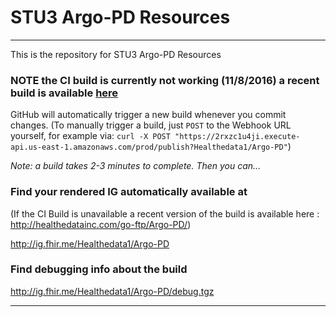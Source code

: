 
#  STU3 Argo-PD Resources

-----
This is the repository for STU3 Argo-PD Resources

### NOTE the CI build is currently not working (11/8/2016) a recent build is available [here](http://healthedatainc.com/go-ftp/Argo-PD/)



GitHub will automatically trigger a new build whenever you commit changes.
(To manually trigger a build, just `POST` to the Webhook URL yourself, for example via:
`curl -X POST "https://2rxzc1u4ji.execute-api.us-east-1.amazonaws.com/prod/publish?Healthedata1/Argo-PD"`)

*Note: a build takes 2-3 minutes to complete. Then you can...*

### Find your rendered IG automatically available at

(If the CI Build is unavailable a recent version of the build is available here : http://healthedatainc.com/go-ftp/Argo-PD/)

http://ig.fhir.me/Healthedata1/Argo-PD

### Find debugging info about the build

http://ig.fhir.me/Healthedata1/Argo-PD/debug.tgz

------
